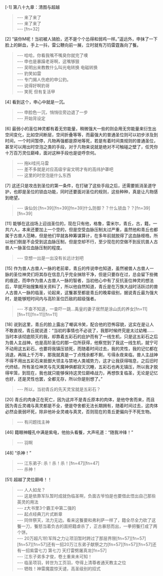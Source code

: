 
[-1] 第八十九章：清图与超越
>--- 来了来了<br>
>--- 来了来了<br>
>--- [fn=32]<br>

[2] “装你M呢！当初被人骑脸，还不是个个怂得和弱鸡一样。”遥远外，申抹了一下脸上的鲜血，手上一抖，雷公鞭向前一展，立时就有万钧雷霆轰向了餮。
>--- 哈哈，你看我嘴不嘴臭你就完了噢<br>
>--- 申也是暴躁老哥啊，这嘴够狠<br>
>--- 吴明出来教教什么叫光电转换 电磁转换<br>
>--- 豹笑如雷<br>
>--- 专门揭人伤疤的申公豹。<br>
>--- 说得好啊豹哥<br>
>--- 笑死 但有复活甲<br>

[4] 看到这个，申心中就是一沉。
>--- 申脸色一沉，悄悄往旁边退了一步<br>
>--- 开始背设定<br>

[6] 最弱小的圣位神灵都有着无穷能量，稍微强大一些的则会用无穷能量来衍生出空间变化，比如空间断层，空间折叠等等，而最强大的普通圣位则可以初步涉及到时间，一个时间暂停，凡物再强都是原地等死，若是有着时间类规则的普通圣位，甚至可以用出时空泡之类的手段，对于凡物来说就是绝对不可触碰之壁了，任凭你十万百万灵位巅峰，面对这种手段也是徒呼奈何。
>--- 拖ki哇托马雷<br>
>--- 差不多就是对应高级宇宙文明才有的高纬护罩吧<br>
>--- 这里的时空泡是什么东西<br>

[7] 这还只是攻击到圣位的第一条件，在打破了这些手段之后，还需要抵消圣道守护，也即是圣位的锁血功能，同时还要面对圣位的规则，这些种种，真是让凡物感到绝望。
>--- 诛仙剑:[fn=39][fn=39][fn=39]什么防御？？什么锁血？？[fn=39][fn=39]<br>

[11] 能够在这战场上迎战圣位的，现在只有他，格鲁，雷米尔，青丘，古，籍，一共六人，本来还要加上一个空的，但是空受血脉压制太过严重，虽然他和青丘也都属于古兽人范畴，但是他们早就各种筹谋算计，在多年前就脱得了这血脉桎梏，所以他们倒是不会受到这血脉压制，但是空却不行，至少现在的空做不到反抗兽人古兽人一脉圣位血脉压制的程度。
>--- 空想一出是一出没有长远计划吧<br>

[15] 作为兽人古兽人一脉的老前辈，青丘的传说申也知道，虽然被兽人古兽人一脉的圣位神灵们将其存在信息几乎完全抹除干净，但是只要存在过，总会留下些微的痕迹，而申作为兽人古兽人一脉的智者，当初他心中有了反抗圣位神灵的想法后，早就开始搜集相关资料了，所以他自然知道，青丘是在万族大战时活跃过的兽人古兽人一脉的临圣，论起来，这餮甚至都是青丘的晚辈级别，据说青丘最为强大时，是能够短时间内与高阶圣位匹敌的超级强者。
>--- 不查不知道，一查吓一跳...禹皇的妻子居然是涂山氏的养女[fn=11][fn=11][fn=11][fn=11]<br>

[18] 说到这里，青丘的脸上露出了嘲讽冷笑，配合他的恐怖容貌，这实在是让人不敢直视，青丘就说道：“当初的事情也不必说了，我那时候终究是太过幼稚……当时本该彻底陨灭的我，却靠着五彩石的庇护而有了一线生机，只是这五彩石之后为兽人主战神，也是高阶圣位的那一位所获得，他察觉到了我这一线生机，就宁可不动用这五彩石，也要将我镇压锁死，而随着时间过去，我的灵性，我的记忆都在消退，再隔上千万年，那我就真是一丁点残余都不剩，亏得永夜来临，兽人主战神不得不用出五彩石来抵御大领主与禁地人类城势力，这才让我获得喘息，之后旧时代终结，所有圣位神灵与先天魔神俱都寂灭沉睡，五彩石也再无镇压，所以我才脱得牢笼，到现在，我也就只能够保持这灵位巅峰战力，再想恢复临圣，无论是记忆也好，还是灵性也罢，全都无存，所以你是别想了。”
>--- 所以，当初青丘的先天灵宝就是五彩石？<br>

[20] 青丘的肉身正在死亡，因为这并不是青丘原本的肉体，是他夺舍而来，而且因为青丘灵魂与真灵都是不全，便是夺舍都无法长期拥有，随着时间过去，这肉体必然会衰弱坏死，除非他补全灵魂与真灵，否则现在的青丘更偏向于不死生物。
>--- 有问题找主神<br>

[46] 籍眼神瞳孔中满是紫电，他抬头看餮，大声吼道：“随我冲锋！”
>--- 羽啊<br>

[48] “杀神！”
>--- 江东弟子: 杀！杀！杀！[fn=47][fn=47]<br>
>--- 杀神！<br>

[51] 超越了灵位巅峰！！
>--- 人人如龙？<br>
>--- 这是依靠军队暂时成就伪临圣啊，负面古爷怕是也要借此悟出自己那些英灵的用法<br>
>--- z大书里3个霸王中第二强的<br>
>--- 起点经典刀片式断章<br>
>--- 同伴祭天，法力无边。看来这餮要和弗利萨一样了，籍全尽全力砍了这餮一刀，餮怒当着负古的面把籍虐杀了，正古暴怒而出，一拳把餮打成了两个饼。<br>
>--- 20万超凡1阶军阵之力让项羽暂时跨过了那层界限[fn=57][fn=57][fn=57][fn=57]还有一招20万江东弟子献祭之力[fn=57][fn=57][fn=57]还有一招紫雷七刀 第七刀  天打雷劈屠真龙[fn=57]<br>
>--- 江东子弟多才俊，卷土重来未可知！<br>
>--- 临圣项羽，转世为工页羽，夺得上清尊者通天教主之位<br>
>--- 牺牲！神雷魔震惊天谴，高圣级别的招式<br>

